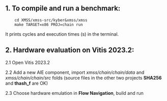 ## 1. To compile and run a benchmark:
        
        cd XMSS/xmss-src/kyber&xmss/xmss
        make TARGET=x86 PROJ=chain run

It prints cycles and execution times (s) in the terminal.


## 2. Hardware evaluation on Vitis 2023.2:


2.1 Open Vitis 2023.2
   
2.2 Add a new AIE component, import *xmss/chain/chain/data* and *xmss/chain/chain/src* folds (source files in the other two projects **SHA256** and **thash_f** are OK)
   
2.3 Choose hardware emulation in **Flow Navigation**, build and run
